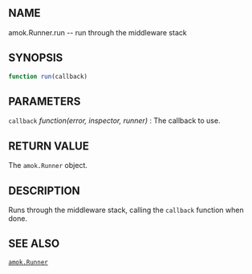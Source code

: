 ## NAME

amok.Runner.run -- run through the middleware stack

## SYNOPSIS

```js
function run(callback)
```

## PARAMETERS
`callback` *function(error, inspector, runner)*
:   The callback to use.

## RETURN VALUE

The `amok.Runner` object.

## DESCRIPTION

Runs through the middleware stack, calling the `callback` function when done.

## SEE ALSO

[`amok.Runner`](amok.Runner.3.md)
